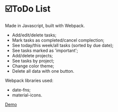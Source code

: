 # :ballot_box_with_check:ToDo List 
Made in Javascript, built with Webpack.

- Add/edit/delete tasks;
- Mark tasks as completed/cancel complection;
- See today/this week/all tasks (sorted by due date);
- See tasks marked as 'important';
- Add/delete projects;
- See tasks by project;
- Change color theme;
- Delete all data with one button.

Webpack libraries used: 
- date-fns;
- material-icons.

[Demo](https://epic-mayer-120f29.netlify.app/)
